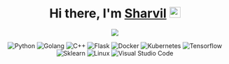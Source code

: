 <div align="center">
   <h1>Hi there, I'm <a href="https://www.linkedin.com/in/sharvilkekre/">Sharvil</a> <img src="https://media.giphy.com/media/hvRJCLFzcasrR4ia7z/giphy.gif" width="25px"> </h1>
</div>

<p align="center" >
	<a href="https://github.com/skekre98/skekre98"> 
    	<img  src="https://github-readme-stats.vercel.app/api?username=skekre98&&show_icons=true&count_private=true&theme=solarized-dark"/>
  	</a>
</p>

<p align="center">
	<a target="_blank"><img alt="Python" src="https://img.shields.io/badge/%2312100E.svg?logo=python&style=for-the-badge"/></a> 
	<a target="_blank"><img alt="Golang" src="https://img.shields.io/badge/%2312100E.svg?logo=go&style=for-the-badge"/></a> 
	<a target="_blank"><img alt="C++" src="https://img.shields.io/badge/%2312100E.svg?logo=c%2B%2B&style=for-the-badge"/></a> 
	<a target="_blank"><img alt="Flask" src="https://img.shields.io/badge/%2312100E.svg?logo=flask&style=for-the-badge"/></a>
	<a target="_blank"><img alt="Docker" src="https://img.shields.io/badge/%2312100E.svg?logo=docker&style=for-the-badge"/></a>
	<a target="_blank"><img alt="Kubernetes" src="https://img.shields.io/badge/%2312100E.svg?logo=kubernetes&style=for-the-badge"/></a>
	<a target="_blank"><img alt="Tensorflow" src="https://img.shields.io/badge/%2312100E.svg?logo=tensorflow&style=for-the-badge"/></a> 
	<a target="_blank"><img alt="Sklearn" src="https://img.shields.io/badge/%2312100E.svg?logo=scikit-learn&style=for-the-badge"/></a>
	<a target="_blank"><img alt="Linux" src="https://img.shields.io/badge/%2312100E.svg?logo=linux&style=for-the-badge"/></a> 
	<a target="_blank"><img alt="Visual Studio Code" src="https://img.shields.io/badge/%2312100E.svg?logo=visual-studio-code&style=for-the-badge&logoColor=blue"/></a> 
</p>
